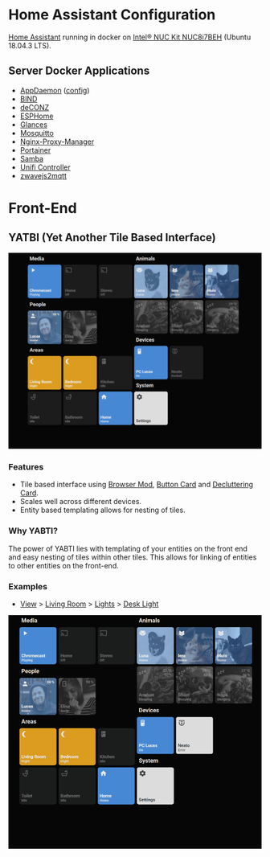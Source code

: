 # Home Assistant Configuration

[Home Assistant](https://hub.docker.com/r/homeassistant/home-assistant) running in docker on [Intel® NUC Kit NUC8i7BEH](https://ark.intel.com/content/www/us/en/ark/products/126140/intel-nuc-kit-nuc8i7beh.html) (Ubuntu 18.04.3 LTS).

## Server Docker Applications
* [AppDaemon](https://hub.docker.com/r/acockburn/appdaemon) ([config](https://github.com/Gluwc/appdaemon-config/))
* [BIND](https://hub.docker.com/r/sameersbn/bind)
* [deCONZ](https://hub.docker.com/r/marthoc/deconz)
* [ESPHome](https://hub.docker.com/r/esphome/esphome)
* [Glances](https://hub.docker.com/r/nicolargo/glances)
* [Mosquitto](https://hub.docker.com/_/eclipse-mosquitto)
* [Nginx-Proxy-Manager](https://hub.docker.com/r/jc21/nginx-proxy-manager)
* [Portainer](https://hub.docker.com/r/portainer/portainer-ce)
* [Samba](https://hub.docker.com/r/dperson/samba)
* [Unifi Controller](https://hub.docker.com/r/jacobalberty/unifi)
* [zwavejs2mqtt](https://hub.docker.com/r/zwavejs/zwavejs2mqtt)

# Front-End

## YATBI (Yet Another Tile Based Interface)

![screenshot](https://github.com/Gluwc/homeassistant-config/blob/master/yatbi/images/yatbi.PNG)

### Features
* Tile based interface using [Browser Mod](https://github.com/thomasloven/hass-browser_mod), [Button Card](https://github.com/custom-cards/button-card) and [Decluttering Card](https://github.com/custom-cards/decluttering-card).
* Scales well across different devices.
* Entity based templating allows for nesting of tiles.

### Why YABTI?
The power of YABTI lies with templating of your entities on the front end and easy nesting of tiles within other tiles. This allows for linking of entities to other entities on the front-end.

### Examples
* [View](https://github.com/Gluwc/homeassistant-config/blob/master/yatbi/views/01_home.yaml) > [Living Room](https://github.com/Gluwc/homeassistant-config/blob/master/yatbi/decluttering_card/entities/input_select/area/living_room.yaml) > [Lights](https://github.com/Gluwc/homeassistant-config/blob/master/yatbi/decluttering_card/entities/light/group_living_room.yaml) > [Desk Light](https://github.com/Gluwc/homeassistant-config/blob/master/yatbi/decluttering_card/entities/light/group_living_room.yaml#L14)

![example_01](https://github.com/Gluwc/homeassistant-config/blob/master/yatbi/images/example_01.gif)
